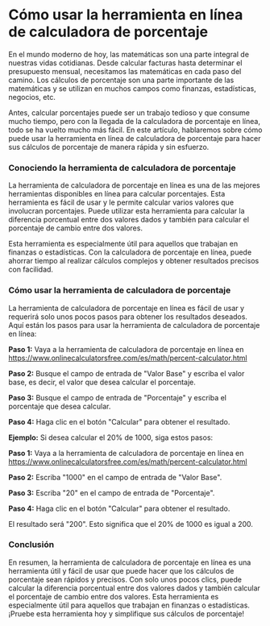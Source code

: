 Cómo usar la herramienta en línea de calculadora de porcentaje
==============================================================

En el mundo moderno de hoy, las matemáticas son una parte integral de nuestras vidas cotidianas. Desde calcular facturas hasta determinar el presupuesto mensual, necesitamos las matemáticas en cada paso del camino. Los cálculos de porcentaje son una parte importante de las matemáticas y se utilizan en muchos campos como finanzas, estadísticas, negocios, etc.

Antes, calcular porcentajes puede ser un trabajo tedioso y que consume mucho tiempo, pero con la llegada de la calculadora de porcentaje en línea, todo se ha vuelto mucho más fácil. En este artículo, hablaremos sobre cómo puede usar la herramienta en línea de calculadora de porcentaje para hacer sus cálculos de porcentaje de manera rápida y sin esfuerzo.

### Conociendo la herramienta de calculadora de porcentaje

La herramienta de calculadora de porcentaje en línea es una de las mejores herramientas disponibles en línea para calcular porcentajes. Esta herramienta es fácil de usar y le permite calcular varios valores que involucran porcentajes. Puede utilizar esta herramienta para calcular la diferencia porcentual entre dos valores dados y también para calcular el porcentaje de cambio entre dos valores.

Esta herramienta es especialmente útil para aquellos que trabajan en finanzas o estadísticas. Con la calculadora de porcentaje en línea, puede ahorrar tiempo al realizar cálculos complejos y obtener resultados precisos con facilidad.

### Cómo usar la herramienta de calculadora de porcentaje

La herramienta de calculadora de porcentaje en línea es fácil de usar y requerirá solo unos pocos pasos para obtener los resultados deseados. Aquí están los pasos para usar la herramienta de calculadora de porcentaje en línea:

**Paso 1:** Vaya a la herramienta de calculadora de porcentaje en línea en <https://www.onlinecalculatorsfree.com/es/math/percent-calculator.html>

**Paso 2:** Busque el campo de entrada de "Valor Base" y escriba el valor base, es decir, el valor que desea calcular el porcentaje.

**Paso 3:** Busque el campo de entrada de "Porcentaje" y escriba el porcentaje que desea calcular.

**Paso 4:** Haga clic en el botón "Calcular" para obtener el resultado.

**Ejemplo:** Si desea calcular el 20% de 1000, siga estos pasos:

**Paso 1:** Vaya a la herramienta de calculadora de porcentaje en línea en <https://www.onlinecalculatorsfree.com/es/math/percent-calculator.html>

**Paso 2:** Escriba "1000" en el campo de entrada de "Valor Base".

**Paso 3:** Escriba "20" en el campo de entrada de "Porcentaje".

**Paso 4:** Haga clic en el botón "Calcular" para obtener el resultado.

El resultado será "200". Esto significa que el 20% de 1000 es igual a 200.

### Conclusión

En resumen, la herramienta de calculadora de porcentaje en línea es una herramienta útil y fácil de usar que puede hacer que los cálculos de porcentaje sean rápidos y precisos. Con solo unos pocos clics, puede calcular la diferencia porcentual entre dos valores dados y también calcular el porcentaje de cambio entre dos valores. Esta herramienta es especialmente útil para aquellos que trabajan en finanzas o estadísticas. ¡Pruebe esta herramienta hoy y simplifique sus cálculos de porcentaje!
